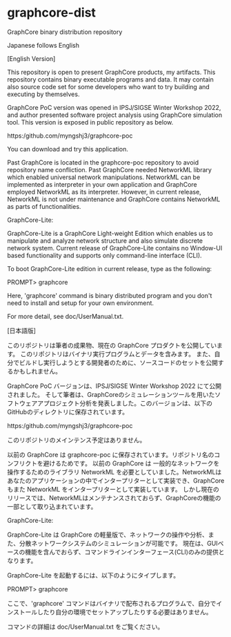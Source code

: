 # graphcore-dist
GraphCore binary distribution repository

Japanese follows English

[English Version]

This repository is open to present GraphCore products, my artifacts.
This repository contains binary executable programs and data.
It may contain also source code set for some developers who want to try building and executing by themselves.

GraphCore PoC version was opened in IPSJ/SIGSE Winter Workshop 2022, and author presented software project analysis using GraphCore simulation tool. This version is exposed in public repository as below.

  https:/github.com/myngshj3/graphcore-poc

You can download and try this application.

Past GraphCore is located in the graphcore-poc repository to avoid repository name confliction.
Past GraphCore needed NetworkML library which enabled universal network manipulations. NetworkML can be implemented as interpreter in your own application and GraphCore employed NetworkML as its interpreter.
However, in current release, NetworkML is not under maintenance and GraphCore contains NetworkML as parts of functionalities.
 
GraphCore-Lite:

GraphCore-Lite is a GraphCore Light-weight Edition which enables us to manipulate and analyze network structure and also simulate discrete network system.
Current release of GraphCore-Lite contains no Window-UI based functionality and supports only command-line interface (CLI).

To boot GraphCore-Lite edition in current release, type as the following:

PROMPT> graphcore

Here, 'graphcore' command is binary distributed program and you don't need to install and setup for your own environment.

For more detail, see doc/UserManual.txt.



[日本語版]

このリポジトリは筆者の成果物、現在の GraphCore プロダクトを公開しています。
このリポジトリはバイナリ実行プログラムとデータを含みます。
また、自分でビルドし実行しようとする開発者のために、ソースコードのセットを公開するかもしれません。

GraphCore PoC バージョンは、IPSJ/SIGSE Winter Workshop 2022 にて公開されました。
そして筆者は、GraphCoreのシミュレーションツールを用いたソフトウェアアプロジェクト分析を発表しました。このバージョンは、以下のGitHubのディレクトリに保存されています。

  https:/github.com/myngshj3/graphcore-poc

このリポジトリのメインテンス予定はありません。

以前の GraphCore は graphcore-poc に保存されています。リポジトリ名のコンフリクトを避けるためです。
以前の GraphCore は 一般的なネットワークを操作するためのライブラリ NetworkML を必要としていました。NetworkMLはあなたのアプリケーションの中でインタープリターとして実装でき、GraphCore もまた NetworkML をインタープリターとして実装しています。
しかし現在のリリースでは、NetworkMLはメンテナンスされておらず、GraphCoreの機能の一部として取り込まれています。
 
GraphCore-Lite:

GraphCore-Lite は GraphCore の軽量版で、ネットワークの操作や分析、また、分散ネットワークシステムのシミュレーションが可能です。
現在は、GUIベースの機能を含んでおらず、コマンドラインインターフェース(CLI)のみの提供となります。

GraphCore-Lite を起動するには、以下のようにタイプします。

PROMPT> graphcore

ここで、'graphcore' コマンドはバイナリで配布されるプログラムで、自分でインストールしたり自分の環境でセットアップしたりする必要はありません。

コマンドの詳細は doc/UserManual.txt をご覧ください。
